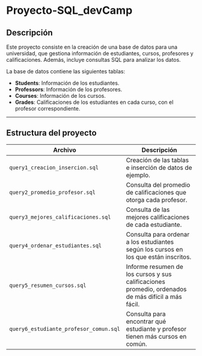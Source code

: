 # Proyecto-SQL_devCamp
## Descripción
Este proyecto consiste en la creación de una base de datos para una universidad, que gestiona información de estudiantes, cursos, profesores y calificaciones. Además, incluye consultas SQL para analizar los datos.

La base de datos contiene las siguientes tablas:
- **Students**: Información de los estudiantes.
- **Professors**: Información de los profesores.
- **Courses**: Información de los cursos.
- **Grades**: Calificaciones de los estudiantes en cada curso, con el profesor correspondiente.

---

## Estructura del proyecto

| Archivo | Descripción |
|---------|-------------|
| `query1_creacion_insercion.sql` | Creación de las tablas e inserción de datos de ejemplo. |
| `query2_promedio_profesor.sql` | Consulta del promedio de calificaciones que otorga cada profesor. |
| `query3_mejores_calificaciones.sql` | Consulta de las mejores calificaciones de cada estudiante. |
| `query4_ordenar_estudiantes.sql` | Consulta para ordenar a los estudiantes según los cursos en los que están inscritos. |
| `query5_resumen_cursos.sql` | Informe resumen de los cursos y sus calificaciones promedio, ordenados de más difícil a más fácil. |
| `query6_estudiante_profesor_comun.sql` | Consulta para encontrar qué estudiante y profesor tienen más cursos en común. |

